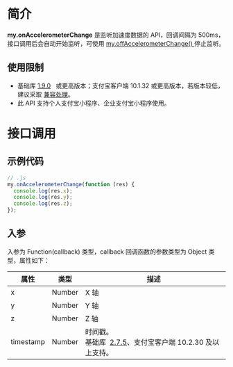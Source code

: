 # 简介

**my.onAccelerometerChange** 是监听加速度数据的 API，回调间隔为 500ms，接口调用后会自动开始监听，可使用 [my.offAccelerometerChange() ](/mini/api/kape7p)停止监听。

## 使用限制

- 基础库 [1.9.0](https://opendocs.alipay.com/mini/framework/lib)   或更高版本；支付宝客户端 10.1.32 或更高版本，若版本较低，建议采取 [兼容处理](/mini/framework/compatibility)。
- 此 API 支持个人支付宝小程序、企业支付宝小程序使用。

# 接口调用

## 示例代码

```javascript
// .js
my.onAccelerometerChange(function (res) {
  console.log(res.x);
  console.log(res.y);
  console.log(res.z);
});
```

## 入参

入参为 Function(callback) 类型，callback 回调函数的参数类型为 Object 类型，属性如下：

| **属性** | **类型** | **描述** |
| --- | --- | --- |
| x | Number | X 轴 |
| y | Number | Y 轴 |
| z | Number | Z 轴 |
| timestamp | Number | 时间戳。<br />基础库  [2.7.5](https://opendocs.alipay.com/mini/framework/lib-upgrade-v2)、支付宝客户端 10.2.30 及以上支持。 |
